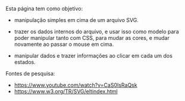 Esta página tem como objetivo:

- manipulação simples em cima de um arquivo SVG.

- trazer os dados internos do arquivo, e usar isso como modelo para poder manipular tanto com CSS, para mudar as cores, e mudar novamente ao passar o mouse em cima.

- manipular dados e trazer informações ao clicar em cada um dos estados.

Fontes de pesquisa:
* https://www.youtube.com/watch?v=CaS0IsRaQsk
* https://www.w3.org/TR/SVG/eltindex.html
